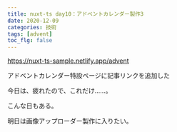 ```yaml
---
title: nuxt-ts day10：アドベントカレンダー製作3
date: 2020-12-09
categories: 技術
tags: [advent]
toc_flg: false
---
```





https://nuxt-ts-sample.netlify.app/advent

アドベントカレンダー特設ページに記事リンクを追加した

今日は、疲れたので、これだけ......。

こんな日もある。

明日は画像アップローダー製作に入りたい。